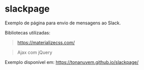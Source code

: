 # slackpage

Exemplo de página para envio de mensagens ao Slack.

Bibliotecas utilizadas:

> https://materializecss.com/

> Ajax com jQuery

Exemplo disponível em: https://tonanuvem.github.io/slackpage/
